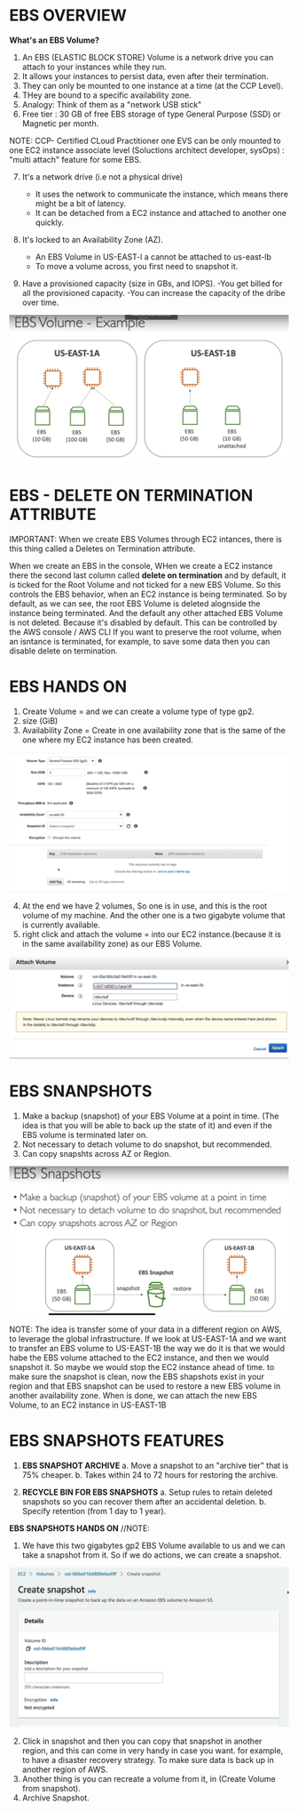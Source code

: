 # **EBS OVERVIEW**

**What's an EBS Volume?**

1. An EBS (ELASTIC BLOCK STORE) Volume is a network drive you can attach to your instances while they run.
2. It allows your instances to persist data, even after their termination.
3. They can only be mounted to one instance at a time (at the CCP Level).
4. THey are bound to a specific availability zone.
5. Analogy: Think of them as a "network USB stick"
6. Free tier : 30 GB of free EBS storage of type General Purpose (SSD) or Magnetic per month.

NOTE: CCP- Certified CLoud Practitioner one EVS can be only mounted to one EC2 instance associate level (Soluctions architect developer, sysOps) : "multi attach" feature for some EBS.

7. It's a network drive (i.e not a physical drive)

   - It uses the network to communicate the instance, which means there might be a bit of latency.
   - It can be detached from a EC2 instance and attached to another one quickly.

8. It's locked to an Availability Zone (AZ).

   - An EBS Volume in US-EAST-l a cannot be attached to us-east-lb
   - To move a volume across, you first need to snapshot it.

9. Have a provisioned capacity (size in GBs, and IOPS).
   -You get billed for all the provisioned capacity.
   -You can increase the capacity of the dribe over time.

![Drag Racing](images/EBS_VOLUME.png)

# **EBS - DELETE ON TERMINATION ATTRIBUTE**

IMPORTANT: When we create EBS Volumes through EC2 intances, there is this thing called a Deletes on Termination attribute.

When we create an EBS in the console, WHen we create a EC2 instance there the second last column called **delete on termination**
and by default, it is ticked for the Root Volume and not ticked for a new EBS Volume.
So this controls the EBS behavior, when an EC2 instance is being terminated.
So by default, as we can see, the root EBS Volume is deleted alognside the instance being terminated.
And the default any other attached EBS Volume is not deleted.
Because it's disabled by default.
This can be controlled by the AWS console / AWS CLI
If you want to preserve the root volume, when an isntance is terminated, for example, to save some data then you can disable delete on termination.

# **EBS HANDS ON**

1. Create Volume = and we can create a volume type of type gp2.
2. size (GiB)
3. Availability Zone = Create in one availability zone that is the same of the one where my EC2 instance has been created.

![Drag Racing](images/EBS_HANDSON.png)

4. At the end we have 2 volumes, So one is in use, and this is the root volume of my machine. And the other one is a two gigabyte
   volume that is currently available.
5. right click and attach the volume = into our EC2 instance.(because it is in the same availability zone) as our EBS Volume.

![Drag Racing](images/ATTACH_VOLUME.png)

# **EBS SNANPSHOTS**

1. Make a backup (snapshot) of your EBS Volume at a point in time.
   (The idea is that you will be able to back up the state of it) and even if the EBS volume is terminated later on.
2. Not necessary to detach volume to do snapshot, but recommended.
3. Can copy snapshts across AZ or Region.

![Drag Racing](images/EBS_SNAPSHOTS.png)

NOTE: The idea is transfer some of your data in a different region on AWS, to leverage the global infrastructure.
If we look at US-EAST-1A and we want to transfer an EBS volume to US-EAST-1B the way we do it is that we would habe the EBS
volume attached to the EC2 instance, and then we would snapshot it. So maybe we would stop the EC2 instance ahead of time.
to make sure the snapshot is clean, now the EBS shapshots exist in your region and that EBS snapshot can be used to restore a new EBS volume in another availability zone.
When is done, we can attach the new EBS Volume, to an EC2 instance in US-EAST-1B

# **EBS SNAPSHOTS FEATURES**

1. **EBS SNAPSHOT ARCHIVE**
   a. Move a snapshot to an "archive tier" that is 75% cheaper.
   b. Takes within 24 to 72 hours for restoring the archive.

2. **RECYCLE BIN FOR EBS SNAPSHOTS**
   a. Setup rules to retain deleted snapshots so you can recover them after an accidental deletion.
   b. Specify retention (from 1 day to 1 year).

**EBS SNAPSHOTS HANDS ON**
//NOTE:

1. We have this two gigabytes gp2 EBS Volume available to us and we can take a snapshot from it. So if we do actions, we can create a snapshot.

![Drag Racing](images/CREATE_SNAPSHOT.png)

2. Click in snapshot and then you can copy that snapshot in another region, and this can come in very handy in case you want.
   for example, to have a disaster recovery strategy.
   To make sure data is back up in another region of AWS.
3. Another thing is you can recreate a volume from it, in (Create Volume from snapshot).
4. Archive Snapshot.
